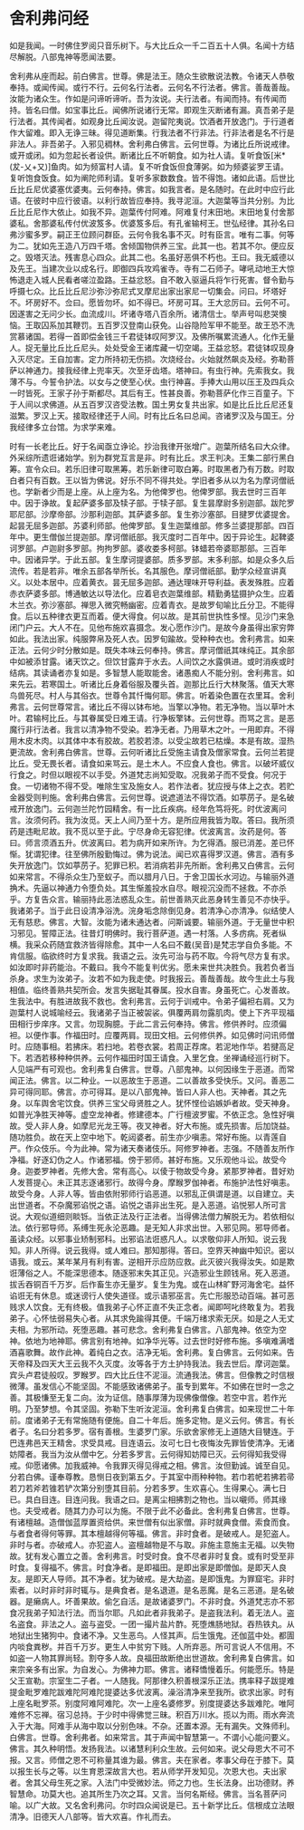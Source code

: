 # 舍利弗问经

如是我闻。一时佛住罗阅只音乐树下。与大比丘众一千二百五十人俱。名闻十方结尽解脱。八部鬼神等愿闻法要。

舍利弗从座而起。前白佛言。世尊。佛是法王。随众生欲散说法教。令诸天人恭敬奉持。或闻传闻。或行不行。云何名行法者。云何名不行法者。佛言。善哉善哉。汝能为诸众生。作如是问谛听谛听。吾为汝说。夫行法者。有闻而持。有传闻而持。皆名曰僧。如宝事比丘。闻佛所说诸行无常。即观生灭断诸有漏。真吾弟子是行法者。其传闻者。如观身比丘闻汝说。迦留陀夷说。饮酒者开放逸门。于行道者作大留难。即入无诤三昧。得见道断集。行我法者不行非法。行非法者是名不行是非法人。非吾弟子。入邪见稠林。舍利弗白佛言。云何世尊。为诸比丘所说戒律。或开或闭。如为忽起长者设供。断诸比丘不听朝食。如为社人请。复听食饭[米\*(犮-乂+又)]鱼肉。如为频富村人请。复不听食饭但食薄粥。如为频婆娑罗王请。复听饱食饭食。如为阐陀师利请。复听多家数数食。皆不得饱。诸如此语。后世比丘比丘尼优婆塞优婆夷。云何奉持。佛言。如我言者。是名随时。在此时中应行此语。在彼时中应行彼语。以利行故皆应奉持。我寻泥洹。大迦葉等当共分别。为比丘比丘尼作大依止。如我不异。迦葉传付阿难。阿难复付末田地。末田地复付舍那婆私。舍那婆私传付优波笈多。优婆笈多后。有孔雀输柯王。世弘经律。其孙名曰弗沙蜜多罗。嗣正王位顾问群臣。云何令我名事不灭。时有臣言。唯有二事。何等为二。犹如先王造八万四千塔。舍倾国物供养三宝。此其一也。若其不尔。便应反之。毁塔灭法。残害息心四众。此其二也。名虽好恶俱不朽也。王曰。我无威德以及先王。当建次业以成名行。即御四兵攻鸡雀寺。寺有二石师子。哮吼动地王大惊怖退走入城人民看者嗟泣盈路。王益忿怒。自不敢入驱逼兵将乍行死害。督令勤与呼摄七众。比丘比丘尼沙弥沙弥尼式叉摩尼出家出家尼一切集会。问曰。坏塔好不。坏房好不。佥曰。愿皆勿坏。如不得已。坏房可耳。王大忿厉曰。云何不可。因遂害之无问少长。血流成川。坏诸寺塔八百余所。诸清信士。举声号叫悲哭懊恼。王取囚系加其鞭罚。五百罗汉登南山获免。山谷隐险军甲不能至。故王恐不洗赏慕诸国。若得一首即偿金钱三千君徒钵叹阿罗汉。及佛所嘱累流通人。化作无量人。捉无量比丘比丘尼头。处处受金王诸库藏一切空竭。王益忿怒。君徒钵叹现身入灭尽定。王自加害。定力所持初无伤损。次烧经台。火始就然飙炎及经。弥勒菩萨以神通力。接我经律上兜率天。次至牙齿塔。塔神曰。有虫行神。先索我女。我薄不与。今誓令护法。以女与之使至心伏。虫行神喜。手捧大山用以压王及四兵众一时皆死。王家子孙于斯都尽。其后有王。性甚良善。弥勒菩萨化作三百童子。下于人间以求佛道。从五百罗汉咨受法教。国土男女复共出家。如是比丘比丘尼还复滋繁。罗汉上天。接取经律还于人间。时有比丘名曰总闻。咨诸罗汉及与国王。分我经律多立台馆。为求学来难。

时有一长老比丘。好于名闻亟立诤论。抄治我律开张增广。迦葉所结名曰大众律。外采综所遗诳诸始学。别为群党互言是非。时有比丘。求王判决。王集二部行黑白筹。宣令众曰。若乐旧律可取黑筹。若乐新律可取白筹。时取黑者乃有万数。时取白者只有百数。王以皆为佛说。好乐不同不得共处。学旧者多从以为名为摩诃僧祇也。学新者少而是上座。从上座为名。为他俾罗也。他俾罗部。我去世时三百年中。因于诤故。复起萨婆多部及犊子部。于犊子部。复生昙摩尉多别迦部。跋陀罗耶尼部。沙摩帝部。沙那利迦部。其萨婆多部。复生弥沙塞部。目揵罗优婆提舍。起昙无屈多迦部。苏婆利师部。他俾罗部。复生迦葉维部。修多兰婆提那部。四百年中。更生僧伽兰提迦部。摩诃僧祇部。我灭度时二百年中。因于异论生。起鞞婆诃罗部。卢迦尉多罗部。拘拘罗部。婆收娄多柯部。钵蜡若帝婆耶那部。三百年中。因诸异学。于此五部。复生摩诃提婆部。质多罗部。末多利部。如是众多久后流传。若是若非。唯余五部各举所长。名其服色。摩诃僧祇部。勤学众经宣讲真义。以处本居中。应着黄衣。昙无屈多迦部。通达理味开导利益。表发殊胜。应着赤衣萨婆多部。博通敏达以导法化。应着皂衣迦葉维部。精勤勇猛摄护众生。应着木兰衣。弥沙塞部。禅思入微究畅幽密。应着青衣。是故罗旬喻比丘分卫。不能得食。后以五种律衣更互而着。便大得食。何以故。是其前世执性多悭。见沙门来急闭门户云。大人不在。见他布施欢喜摄念。发心愿作沙门。是故今身虽得出家穷弊如此。我法出家。纯服弊帛及死人衣。因罗旬踰故。受种种衣也。舍利弗言。如来正法。云何少时分散如是。既失本味云何奉持。佛言。摩诃僧祇其味纯正。其余部中如被添甘露。诸天饮之。但饮甘露弃于水去。人间饮之水露俱进。或时消疾或时结病。其读诵者亦复如是。多智慧人能取能舍。诸愚痴人不能分别。舍利弗言。如来先云。若寒国土。听诸比丘身着俗服及覆头首。迦那比丘行大林聚落。值天大寒鸟兽死尽。村人与其俗衣。世尊令其忏悔何耶。佛言。听着染色置在衣里耳。舍利弗言。云何世尊常言。诸比丘不得以钵布地。当擎以净物。若无净物。当以草叶木叶。君输柯比丘。与其眷属受日难王请。行净板擎钵。云何世尊。而骂之言。是恶魔行非行法者。我言以清净物不受染。若净无者。乃用草木之叶。一用即弃。不得用木皮木肉。以其体中本有胶故。若胶若漆。以受尘故若已枯燥。本是有故。湿热更流故。舍利弗白佛言。世尊。云何听诸比丘受施主请食及僧家常食。云何兰若提比丘。受无畏长者。请食如来骂云。是土木人。不应食人食也。佛言。以破坏威仪行食之。时但以眼视不以手受。外道梵志尚知受取。况我弟子而不受食。何况于食。一切诸物不得不受。唯除生宝及施女人。若作法者。犹应授与体上之衣。若贮金器受则判施。舍利弗白佛言。云何世尊。说遮道法不得饮酒。如葶苈子。是名破戒开放逸门。云何迦兰陀竹园精舍。有一比丘疾病。经年危笃将死。时优波离问言。汝须何药。我为汝觅。天上人间乃至十方。是所应用我皆为取。答曰。我所须药是违毗尼故。我不觅以至于此。宁尽身命无容犯律。优波离言。汝药是何。答曰。师言须酒五升。优波离曰。若为病开如来所许。为乞得酒。服已消差。差已怀惭。犹谓犯律。往至佛所殷勤悔过。佛为说法。闻已欢喜得罗汉道。佛言。酒有多失开放逸门。饮如葶苈子。犯罪已积。若消病若非先所断。舍利弗又白佛言。云何如来常言。不得杀众生乃至蚁子。而以腊月八日。于舍卫国长水河边。与输丽外道捔术。先逼以神通力令堕负处。其生惭羞投水自尽。眼视沉没而不拯救。不亦杀乎。方复告众言。输丽持此恶法惑乱众生。前世善熟灭此恶身转生善见不亦快乎。我诸弟子。当于此日设清净浴洗。浣身垢念除倒见身。若清净心亦清净。似结使人无有慈悲。佛言。大智。汝能为诸未通达者。问斯诚要。输丽外道。于无量世中积习邪见。誓障正法。往昔灯明佛时。我行菩萨道。遇一村落。人多疠病。死者纵横。我采众药随宜救济皆得除愈。其中一人名曰不戴(吴音)是梵志学自负多能。不肯信服。临欲终时方复求我。我语之云。汝先可治与药不取。今将气尽方复有求。如汝即时非药能治。不戴曰。我今不能复判优劣。愿未来世共决胜负。我若负者当杀身。求生为汝弟子。汝若不如为我走使。时我报云。善哉善哉。故今生此土与我相值。临终善熟共契所会。发言失据耻其眷属。投水自害。身虽死亡。心发善故。生我法中。有胜进故我不救也。舍利弗言。云何于训戒中。令弟子偏袒右肩。又为迦葉村人说城喻经云。我诸弟子当正被袈裟。俱覆两肩勿露肌肉。使上下齐平现福田相行步庠序。又言。勿现胸臆。于此二言云何奉持。佛言。修供养时。应须偏袒。以便作事。作福田时。应覆两肩。现田文相。云何修供养。如见佛时问讯师僧时。应随事相。若拂床。若扫地。若卷衣裳。若周正荐席。若泥地作华。若揵高足下。若洒若移种种供养。云何作福田时国王请食。入里乞食。坐禅诵经巡行树下。人见端严有可观也。舍利弗复白佛言。世尊。八部鬼神。以何因缘生于恶道。而常闻正法。佛言。以二种业。一以恶故生于恶道。二以善故多受快乐。又问。善恶二异可得同耶。佛言。亦可得耳。是以八部鬼神。皆曰人非人也。天神者。其之先身。以车舆舍宅饮食。供养三宝父母贤胜之人。犹怀悭俭谄嫉妒者故。受天神身。如普光净胜天神等。虚空龙神者。修建德本。广行檀波罗蜜。不依正念。急性好嗔故。受人非人身。如摩尼光龙王等。夜叉神者。好大布施。或先损害。后加饶益。随功胜负。故在天上空中地下。乾闼婆者。前生亦少嗔恚。常好布施。以青莲自严。作众伎乐。今为此神。常为诸天奏诸伎乐。阿修罗神者。志强。不随善友所作净福。好逐幻伪之人。作诸邪福。傍于邪师。甚好布施。又乐观他斗讼。故受今身。迦娄罗神者。先修大舍。常有高心。以倰于物故受今身。紧那罗神者。昔好劝人发菩提心。未正其志逐诸邪行。故得今身。摩睺罗伽神者。布施护法性好嗔恚。故受今身。人非人等。皆由依附邪师行谄恶道。以邪乱正俱谓是道。以自建立。夫出世道者。不杂魔邪谄悦之语。谄悦之语非出生死。是入恶道。谄悦邪人所可言说。大观似道细则睒铄。当依正法及行正法者。当得佛法僧力解脱无为。若依相似法。依行邪导师。系缚生死永沦恶趣。是无知人非求出世。入邪见网。邪导师者。虽读众经。以邪事业矫制邪科。出邪谄法诳惑凡人。以求敬仰非人所知。说云我知。非人所得。说云我得。或人难曰。那知那得。答曰。空界天神幽中知识。密以语我。或云。某年某月有利有害。逆相开示应防应救。此灭彼兴我得汝失。如是欺诳薄俗之人。不能深思德本。随逐邪末失其正见。兴造邪业生顾钱帛。死入恶道。拔舌吞铜百千万岁。后作畜生亦无量岁。复生为鬼。或在山林旷野河海舍宅。益怀谄诳无有休息。或迷谤行人使失道径。或示语邪巫言。先亡形服恐动百端。甚可恶贱求人饮食。无有终极。值我弟子心怀正直不失正念者。闻即呵叱终敢复为。若我弟子。心怀怯弱易失心者。从其求免踰得其便。千端万绪求索无厌。如是之人无丈夫相。为邪所动。死堕恶趣。甚可悲念。舍利弗复白佛言。八部鬼神。依空为空神。依地为地神耶。佛言别有地神。如净华光等。过去世时好修布施。多嗔难满嗜酒喜歌舞。故作此神。着纯白之衣。洁净无垢。舍利弗。复白佛言。云何如来。告天帝释及四天大王云我不久灭度。汝等各于方土护持我法。我去世后。摩诃迦葉。宾头卢君徒般叹。罗睺罗。四大比丘住不泥洹。流通我法。佛言。但像教之时信根微薄。虽发信心不能坚固。不能感致诸佛弟子。虽专到累年。不如佛在世时一念之善。其极慊至无复二向。汝为证信。随事厚薄为现佛像僧像。若空中言。若作光明。乃至梦想。令其坚固。弥勒下生听汝泥洹。舍利弗复白佛言。如来现世二十年前。度诸弟子无有常施随有便施。自二十年后。施多定物。是义云何。佛言。有长者子。名曰分若多罗。宿有善根。生婆罗门家。乐欲舍家修无上道随大目犍连。于巴连弗邑天王精舍。求受具戒。目连语云。汝可七日七夜悔汝先罪皆使清净。无诸妨障者。我当为汝从僧中乞。分若多罗言。云何得知妨障已灭。云何得知我受得戒。仰愿诸佛。加我威神。令我罪灭得见得戒之相。佛言。汝但勤诚。诚至自见。分若白佛。谨奉尊教。恳恻日夜到第五夕。于其室中雨种种物。若巾若帊若拂若帚若刀若斧若锥若铲次第分别堕其目前。分若多罗。生欢喜心。生得果心。满七日已。具白目连。目连问我。我语之曰。是离尘相拂割之物也。当以嚫师。师其缘也。夫受戒者。随其力办可以为施。不限于此不必备此。舍利弗复白佛言。世尊。有诸檀越。造僧伽蓝厚置资给供。来世僧有似出家僧。非时就典食僧。索食而食。与者食者得何等罪。其本檀越得何等福。佛言。非时食者。是破戒人。是犯盗人。非时与者。亦破戒人。亦犯盗人。盗檀越物是不与取。非施主意施主无福。以失物故。犹有发心置立之善。舍利弗言。时受时食。食不尽者非时复食。或有时受至非时食。复得福不。佛言。时食净者。是即福田。是即出家是即僧伽。是即天人良友。是即天人导师。其不净者。犹为破戒。是大劫盗。是即饿鬼。为罪窟宅。非时索者。以时非时非时辄与。是典食者。是名退道。是名恶魔。是名三恶道。是名破器。是癞病人。坏善果故。偷乞自活。是故诸婆罗门。不非时食。外道梵志亦不邪食况我弟子知法行法。而当尔耶。凡如此者非我弟子。是盗我法利。着无法人。盗名盗食。非法之人。盗与盗受。一团一撮片盐片酢。死堕燋肠地狱。吞热铁丸。从地狱出生猪狗中。食诸不净。又生恶鸟。人怪其声。后生饿鬼。还伽蓝中处。都圊内啖食粪秽。并百千万岁。更生人中贫穷下贱。人所弃恶。所可言说人不信用。不如盗一人物其罪尚轻。割夺多人故。良福田故断绝出世道故。舍利弗复白佛言。如来宗亲多有出家。为自发心。为佛神力耶。佛言。诸释憍慢着乐。何能愿乐。特是父王宣勒。宗室生二子者。一人随我。阿那律久积善根深乐正法。携率释子跋提难提金毗罗难陀跋难陀阿难陀提婆达多优波离。澡浴清净来至我所。欲求出家。时有上座名毗罗茶。别度阿难阿难陀。次一上座名婆修罗。别度提婆达多跋难陀。唯阿难修不忘禅。宿习总持。于少时中得佛觉三昧。积百万川水。揽以为雨。雨水奔流入于大海。阿难手从海中取以分别色味。不杂。还置本源。无有漏失。文殊师利。白佛言。世尊。舍利弗者。如来常言。其于声闻中智慧第一。不谓小心能问要义。佛言。其久种明悟。发扬我法。以诸慧利利众生故。云何如来。说父母恩大不可不报。又言。师僧之恩不可称量其谁为最。佛言。夫在家者。孝事父母在于膝下。莫以报生长与之等。以生育恩深故言大也。若从师学开发知见。次恩大也。夫出家者。舍其父母生死之家。入法门中受微妙法。师之力也。生长法身。出功德财。养智慧命。功莫大也。追其所生乃次之耳。又言。当何名斯经。佛言。当名菩萨问喻。以广大故。又名舍利弗问。尔时四众闻说是已。五十新学比丘。信根成立法眼清净。旧德天人八部等。皆大欢喜。作礼而去。